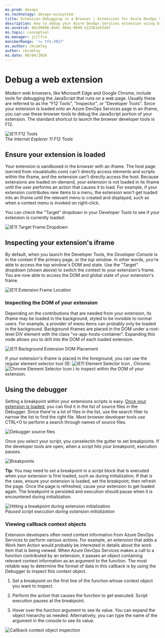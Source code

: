 ```yaml
---
ms.prod: devops
ms.technology: devops-ecosystem
title: Extension Debugging in a Browser | Extensions for Azure DevOps Services
description: How to debug your Azure DevOps Services extension using browser tools.
ms.assetid: 8dc00666-844c-404a-9699-512261e53ddf
ms.topic: conceptual
ms.manager: jillfra
monikerRange: '>= tfs-2017'
ms.author: chcomley
author: chcomley
ms.date: 08/04/2016
---
```


# Debug a web extension

Modern web browsers, like Microsoft Edge and Google Chrome, include tools for debugging the JavaScript that runs on a web page. Usually these are referred to as the "F12 Tools", "Inspector", or "Developer Tools". Since your extension is loaded onto an Azure DevOps Services page in an iframe, you can use these browser tools to debug the JavaScript portion of your extension. The standard shortcut to launch the browser developer tools is F12. 

![IE11 F12 Tools](../_shared/procedures/_img/debug-in-browser/ief12tools.png)    
*The Internet Explorer 11 F12 Tools*

<a id="ensure-your-extension-is-loaded"></a>
## Ensure your extension is loaded
Your extension is sandboxed in the browser with an iframe. The host page (served from visualstudio.com) can't directly access elements and scripts within the iframe, and the extension can't directly access the host. Because extensions are loaded on-demand, your extension is not loaded in its iframe until the user performs an action that causes it to load. For example, if your extension contributes new items to a menu, the extension won't get loaded into an iframe until the relevant menu is created and displayed, such as when a context menu is invoked on right-click. 

You can check the "Target" dropdown in your Developer Tools to see if your extension is currently loaded:

![IE11 Target Frame Dropdown](../_shared/procedures/_img/debug-in-browser/ie11targetframe.png)

## Inspecting your extension's iframe

 By default, when you launch the Developer Tools, the *Developer Console* is in the context if the primary page, or the *top window*. In other words, you're able to access the top window's DOM and state. Use the "Target" dropdown (shown above) to switch the context to your extension's frame. You are now able to access the DOM and global state of your extension's frame.

![IE11 Extension Frame Location](../_shared/procedures/_img/debug-in-browser/framelocation.png)

### Inspecting the DOM of your extension

Depending on the contributions that are needed from your extension, its iframe may be loaded in the background, styled to be invisible to normal users. For example, a provider of menu items can probably only be loaded in the background. Background iframes are placed in the DOM under a root-level DIV element with the class "vs-app-hosts-container". Expanding this node allows you to drill into the DOM of each loaded extension.

![IE11 Background Extension DOM Placement](../_shared/procedures/_img/debug-in-browser/bgextcontainer.png)

If your extension's iframe is placed in the foreground, you can use the regular element selector tool (IE: ![IE11 Element Selector Icon](../_shared/procedures/_img/debug-in-browser/ieelemselector.png) , Chrome: ![Chrome Element Selector Icon](../_shared/procedures/_img/debug-in-browser/chromeelemselector.png) ) to inspect within the DOM of your extension.

## Using the debugger

Setting a breakpoint within your extensions scripts is easy. [Once your extension is loaded](#ensure-your-extension-is-loaded), you can find it in the list of source files in the Debugger. Since there're a lot of files in the list, use the search filter to narrow the list to find the right file. Most browser developer tools use CTRL+O to perform a search through names of source files. 

![Debugger source files](../_shared/procedures/_img/debug-in-browser/debuggerfiles.png)

Once you select your script, you canselectin the gutter to set breakpoints. If the developer tools are open, when a script hits your breakpoint, execution pauses.

![Breakpoints](../_shared/procedures/_img/debug-in-browser/breakpoints.png)

**Tip**: You may need to set a breakpoint in a script block that is executed when your extension is first loaded, such as during initialization. If that is the case, ensure your extension is loaded, set the breakpoint, then refresh the page. Once the page is refreshed, cause your extension to get loaded again. The breakpoint is persisted and execution should pause when it is encountered during initialization.

![Hitting a breakpoint during extension initialization](../_shared/procedures/_img/debug-in-browser/initbreakpoint.png)    
*Paused script execution during extension initialization*

### Viewing callback context objects

Extension developers often need context information from Azure DevOps Services to perform various actions. For example, an extension that adds a Work Item Action would probably be interested in details about the work item that is being viewed. When Azure DevOps Services makes a call to a function contributed by an extension, it passes an object containing relevant context information as an argument to the function. The most reliable way to determine the format of data in this callback is by using the Debugger to inspect this context object.

1. Set a breakpoint on the first line of the function whose context object you want to inspect.

2. Perform the action that causes the function to get executed. Script execution pauses at the breakpoint.

3. Hover over the function argument to see its value. You can expand the object hierarchy as needed. Alternatively, you can type the name of the argument in the console to see its value.

![Callback context object inspection](../_shared/procedures/_img/debug-in-browser/contextobject.png)